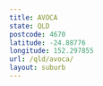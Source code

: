 ```yaml
---
title: AVOCA
state: QLD
postcode: 4670
latitude: -24.88776
longitude: 152.297855
url: /qld/avoca/
layout: suburb
---
```

